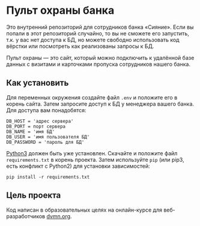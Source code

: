 # Пульт охраны банка
Это внутренний репозиторий для сотрудников банка «Сияние». Если вы попали в этот репозиторий случайно, то вы не сможете его запустить, т.к. у вас нет доступа к БД, но можете свободно использовать код вёрстки или посмотреть как реализованы запросы к БД.

Пульт охраны — это сайт, который можно подключить к удалённой базе данных с визитами и карточками пропуска сотрудников нашего банка.

## Как установить
Для переменных окружения создайте файл `.env` и положите его в корень сайта. Затем запросите доступ к БД
у менеджера вашего банка. Для доступа вам понадобятся:

    DB_HOST = 'адрес сервера'
    DB_PORT = порт сервера
    DB_NAME = 'имя БД'
    DB_USER = 'имя пользователя БД'
    DB_PASSWORD = 'пароль для БД'


[Python3](https://www.python.org/downloads/) должен быть уже установлен. Скачайте и положите файл `requirements.txt`
в корень проекта. Затем используйте `pip`
 (или pip3, есть конфликт с Python2) для установки зависимостей:

    pip install -r requirements.txt


## Цель проекта
Код написан в образовательных целях на онлайн-курсе для веб-разработчиков [dvmn.org](https://dvmn.org/).
